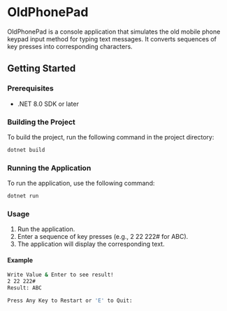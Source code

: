 # OldPhonePad

OldPhonePad is a console application that simulates the old mobile phone keypad input method for typing text messages. It converts sequences of key presses into corresponding characters.

## Getting Started

### Prerequisites

- .NET 8.0 SDK or later

### Building the Project
To build the project, run the following command in the project directory:

```sh
dotnet build
```

### Running the Application
To run the application, use the following command:

```sh
dotnet run
```

### Usage
1. Run the application.
2. Enter a sequence of key presses (e.g., 2 22 222# for ABC).
3. The application will display the corresponding text.

#### Example
```sh
Write Value & Enter to see result!
2 22 222#
Result: ABC

Press Any Key to Restart or 'E' to Quit:
```